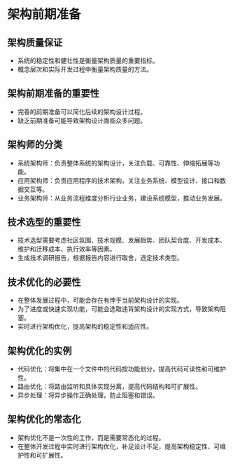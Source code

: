 # 架构前期准备

## 架构质量保证
* 系统的稳定性和健壮性是衡量架构质量的重要指标。
* 概念层次和实际开发过程中衡量架构质量的方法。

## 架构前期准备的重要性
* 完善的前期准备可以简化后续的架构设计过程。
* 缺乏前期准备可能导致架构设计面临众多问题。

## 架构师的分类
* 系统架构师：负责整体系统的架构设计，关注负载、可靠性、伸缩拓展等功能。
* 应用架构师：负责应用程序的技术架构，关注业务系统、模型设计、接口和数据交互等。
* 业务架构师：从业务流程维度分析行业业务，建设系统模型，推动业务发展。

## 技术选型的重要性
* 技术选型需要考虑社区氛围、技术规模、发展趋势、团队契合度、开发成本、维护和迁移成本、执行效率等因素。
* 生成技术调研报告，根据报告内容进行取舍，选定技术类型。

## 技术优化的必要性
* 在整体发展过程中，可能会存在有悖于当前架构设计的实现。
* 为了进度或快速实现功能，可能会选取违背架构设计的实现方式，导致架构阻塞。
* 实时进行架构优化，提高架构的稳定性和适应性。

## 架构优化的实例
* 代码优化：将集中在一个文件中的代码按功能划分，提高代码可读性和可维护性。
* 路由优化：将路由监听和具体实现分离，提高代码结构和可扩展性。
* 异步处理：将异步操作正确处理，防止阻塞和错误。

## 架构优化的常态化
* 架构优化不是一次性的工作，而是需要常态化的过程。
* 在整体开发过程中实时进行架构优化，补足设计不足，提高架构稳定性、可维护性和可扩展性。